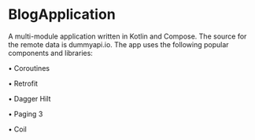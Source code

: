 # BlogApplication
A multi-module application written in Kotlin and Compose. The source for the remote data is dummyapi.io. The app uses the following popular components and libraries:

• Coroutines

• Retrofit

• Dagger Hilt

• Paging 3

• Coil
